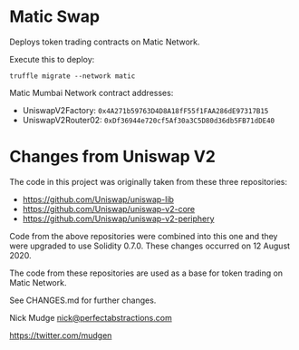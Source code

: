 # Matic Swap

Deploys token trading contracts on Matic Network.

Execute this to deploy:

`truffle migrate --network matic`

Matic Mumbai Network contract addresses:

* UniswapV2Factory: `0x4A271b59763D4D8A18fF55f1FAA286dE97317B15`
* UniswapV2Router02: `0xDf36944e720cf5Af30a3C5D80d36db5FB71dDE40`

# Changes from Uniswap V2

The code in this project was originally taken from these three repositories:
* https://github.com/Uniswap/uniswap-lib
* https://github.com/Uniswap/uniswap-v2-core
* https://github.com/Uniswap/uniswap-v2-periphery

Code from the above repositories were combined into this one and they were upgraded to use Solidity 0.7.0.
These changes occurred on 12 August 2020.

The code from these repositories are used as a base for token trading on Matic Network.

See CHANGES.md for further changes.

Nick Mudge <nick@perfectabstractions.com>

https://twitter.com/mudgen


